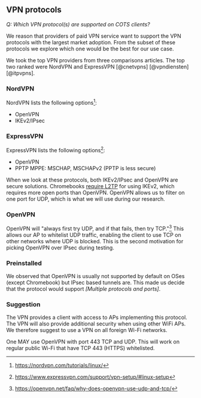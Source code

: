 ## VPN protocols

*Q: Which VPN protocol(s) are supported on COTS clients?*

We reason that providers of paid VPN service want to support the VPN
protocols with the largest market adoption.
From the subset of these protocols we explore which one would
be the best for our use case.


We took the top VPN providers from three comparisons articles.
The top two ranked were
NordVPN and ExpressVPN
[@cnetvpns]
[@vpndiensten]
[@itpvpns].

<!--
For this research we want to include tests with external VPN providers.
We use free VPN providers for this use case.

When looking at
[a comparison](https://vpndiensten.nl/informatie/providers/gratis-vpn/) of
Free VPN providers;
ProtonVPN which has an unlimited but slow connection
and Windscribe which has 10GB free each month
-->

<!--
Protocol comparisons:
https://restoreprivacy.com/openvpn-ipsec-wireguard-l2tp-ikev2-protocols/
https://www.giganews.com/vyprvpn/compare-vpn-protocols.html
https://www.ivpn.net/pptp-vs-ipsec-ikev2-vs-openvpn-vs-wireguard
-->

### NordVPN

NordVPN lists the following options[^nordvpn]:

[^nordvpn]: https://nordvpn.com/tutorials/linux/

- OpenVPN
- IKEv2/IPsec

### ExpressVPN

ExpressVPN lists the following options[^expressvpn]:

[^expressvpn]: https://www.expressvpn.com/support/vpn-setup/#linux-setup

- OpenVPN
- PPTP MPPE: MSCHAP, MSCHAPv2 (PPTP is less secure)


When we look at these protocols,
both IKEv2/IPsec and OpenVPN are secure solutions.
Chromebooks
[require L2TP](https://support.google.com/chromebook/answer/1282338?hl=en)
for using IKEv2,
which requires more open ports than OpenVPN.
OpenVPN allows us to filter on one port for UDP,
which is what we will use during our research.


### OpenVPN

OpenVPN will
"always first try UDP, and if that fails, then try TCP."[^openvpnudp]
This allows our AP to whitelist UDP traffic,
enabling the client to use TCP on other networks where UDP is blocked.
This is the second motivation for picking OpenVPN over IPsec
during testing.

[^openvpnudp]: https://openvpn.net/faq/why-does-openvpn-use-udp-and-tcp/

### Preinstalled

We observed that OpenVPN is usually not supported by default on OSes
(except Chromebook) but IPsec based tunnels are.
This made us decide that the protocol would support
*[Multiple protocols and ports]*.


### Suggestion

The VPN provides a client with access to APs implementing this protocol.
The VPN will also provide additional security when using other WiFi APs.
We therefore suggest to use a VPN on all foreign Wi-Fi networks.

One MAY use OpenVPN with port 443 TCP and UDP.
This will work on regular public Wi-Fi that have
TCP 443 (HTTPS) whitelisted.

